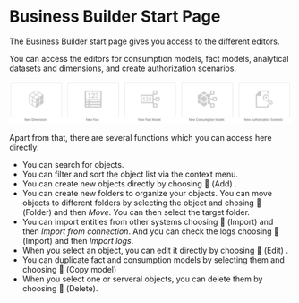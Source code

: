 <!-- loio90e63fd4857543469648dae5a71457f1 -->

<link rel="stylesheet" type="text/css" href="../css/sap-icons.css"/>

# Business Builder Start Page

The Business Builder start page gives you access to the different editors.



You can access the editors for consumption models, fact models, analytical datasets and dimensions, and create authorization scenarios.

![The graphic has a descriptive text.](images/DWC_-_business_builder_start_page_646b7c9.png)

Apart from that, there are several functions which you can access here directly:

-   You can search for objects.
-   You can filter and sort the object list via the context menu.
-   You can create new objects directly by choosing <span class="FPA-icons"></span> \(Add\) .
-   You can create new folders to organize your objects. You can move objects to different folders by selecting the object and chosing <span class="FPA-icons"></span> \(Folder\) and then *Move*. You can then select the target folder.
-   You can import entities from other systems choosing <span class="FPA-icons"></span> \(Import\) and then *Import from connection*. And you can check the logs choosing <span class="FPA-icons"></span> \(Import\) and then *Import logs*.
-   When you select an object, you can edit it directly by choosing <span class="FPA-icons"></span> \(Edit\) .
-   You can duplicate fact and consumption models by selecting them and choosing <span class="FPA-icons"></span> \(Copy model\) 
-   When you select one or serveral objects, you can delete them by choosing <span class="FPA-icons"></span> \(Delete\).

